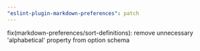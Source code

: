 ```yaml
---
"eslint-plugin-markdown-preferences": patch
---
```


fix(markdown-preferences/sort-definitions): remove unnecessary 'alphabetical' property from option schema
